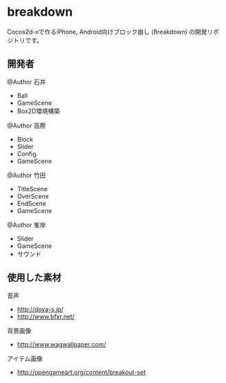 breakdown
=========

Cocos2d-xで作るiPhone, Android向けブロック崩し (Breakdown) の開発リポジトリです。


開発者
------

@Author 石井

- Ball
- GameScene
- Box2D環境構築

@Author 高際

- Block
- Slider
- Config
- GameScene

@Author 竹田

- TitleScene
- OverScene
- EndScene
- GameScene

@Author 峯岸

- Slider
- GameScene
- サウンド


使用した素材
------------

音声

- http://dova-s.jp/
- http://www.bfxr.net/

背景画像

- http://www.wagwallpaper.com/

アイテム画像

- http://opengameart.org/content/breakout-set
